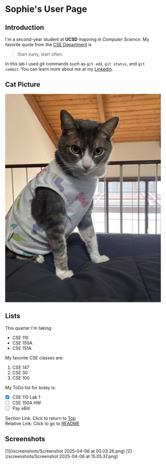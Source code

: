 # Sophie's User Page
## Introduction
I'm a second-year student at **UCSD** majoring in *Computer Science*. My favorite quote from the <ins>CSE Department</ins> is 
>Start early, start often.  

In this lab I used git commands such as `git add`, `git status`, and `git commit`. You can learn more about me at my [LinkedIn](https://www.linkedin.com/in/sophiephung/).

## Cat Picture
![Cat Pic](cat.JPEG)

## Lists
This quarter I'm taking:
* CSE 110
* CSE 150A
* CSE 151A

My favorite CSE classes are:
1. CSE 147
2. CSE 30
3. CSE 100 

My ToDo list for today is:
- [x] CSE 110 Lab 1
- [ ] CSE 150A HW
- [ ] Pay eBill

Section Link: Click to return to [Top](#sophies-user-page)  
Relative Link: Click to go to [README](/README.md)

## Screenshots
[1](/screenshots/Screenshot 2025-04-06 at 00.03.26.png)
[2](/screenshots/Screenshot 2025-04-06 at 15.05.37.png)